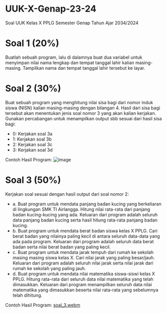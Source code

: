 # UUK-X-Genap-23-24
Soal UUK Kelas X PPLG Semester Genap Tahun Ajar 2034/2024

# Soal 1 (20%)
Buatlah sebuah program, lalu di dalamnya buat dua variabel untuk menyimpan nilai nama lengkap dan tempat tanggal lahir kalian masing-masing. Tampilkan nama dan tempat tanggal lahir tersebut ke layar.

# Soal 2 (30%)
Buat sebuah program yang menghitung nilai sisa bagi dari nomor induk siswa (NISN) kalian masing-masing dengan bilangan 4. Hasil dari sisa bagi tersebut akan menentukan jenis soal nomor 3 yang akan kalian kerjakan. Gunakan percabangan untuk menampilkan output sbb sesuai dari hasil sisa bagi:
- 0: Kerjakan soal 3a
- 1: Kerjakan soal 3b
- 2: Kerjakan soal 3c
- 3: Kerjakan soal 3d

Contoh Hasil Program:
![image](https://github.com/senaSMKTI/UUK-X-Genap-23-24/assets/156995368/308e1fbf-19a1-4db3-aec9-8bad2729f7e0)


# Soal 3 (50%)
Kerjakan soal sesuai dengan hasil output dari soal nomor 2:
- a. Buat program untuk mendata panjang badan kucing yang berkeliaran di lingkungan SMK TI Airlangga. Hitung nilai rata-rata dari panjang badan kucing-kucing yang ada. Keluaran dari program adalah seluruh data panjang badan kucing serta hasil hitung rata-rata panjang badan kucing.
- b. Buat program untuk mendata berat badan siswa kelas X PPLG. Cari berat badan yang nilainya paling kecil di antara seluruh data-data yang ada pada program. Keluaran dari program adalah seluruh data berat badan serta nilai berat badan yang paling kecil.
- c. Buat program untuk mendata jarak tempuh dari rumah ke sekolah masing masing siswa kelas X. Cari nilai jarak yang paling besar/jauh. Keluaran dari program adalah seluruh nilai jarak serta nilai jarak dari rumah ke sekolah yang paling jauh.
- d. Buat program untuk mendata nilai matematika siswa-siswi kelas X PPLG. Hitung rata-rata dari seluruh data nilai matematika yang telah dimasukkan. Keluaran dari program menampilkan seluruh data nilai matematika yang dimasukkan beserta nilai rata-rata yang sebelumnya telah dihitung.

Contoh Hasil Program:
[soal_3.webm](https://github.com/senaSMKTI/UUK-X-Genap-23-24/assets/156995368/916cfac0-730b-4c27-83fb-1d4f52283ac5)
